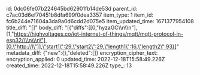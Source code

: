 id: 0dc06fe07b224645bd62901fb14de53d
parent_id: c7ac03d6ef70451b8dfa699f0dea3357
item_type: 1
item_id: fc6b244e71604a3da9a0d6cdd2d075e5
item_updated_time: 1671377954108
title_diff: "[]"
body_diff: "[{\"diffs\":[[0,\"hyzaGC\\\n\\\n\"],[1,\"https://highvoltages.co/iot-internet-of-things/mqtt/mqtt-protocol-in-esp32/\\\n\\\n\"],[0,\"http://l\"]],\"start1\":29,\"start2\":29,\"length1\":16,\"length2\":93}]"
metadata_diff: {"new":{},"deleted":[]}
encryption_cipher_text: 
encryption_applied: 0
updated_time: 2022-12-18T15:58:49.226Z
created_time: 2022-12-18T15:58:49.226Z
type_: 13